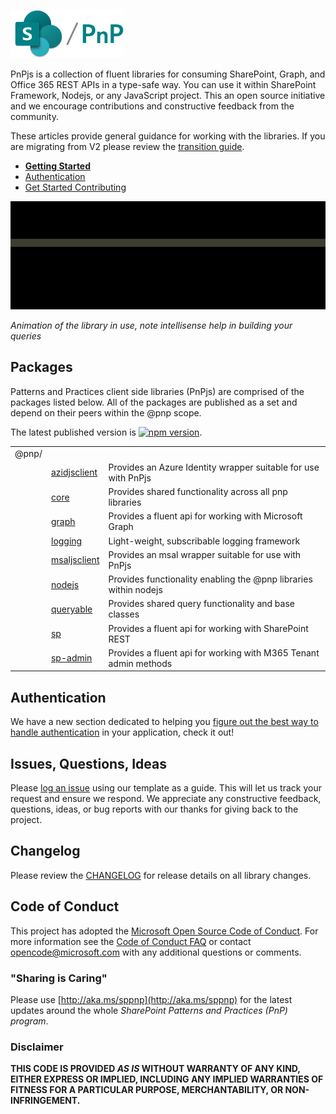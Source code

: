 ![SharePoint Patterns and Practices Logo](https://raw.githubusercontent.com/pnp/media/master/pnp-logos-sp/png/1x/SharePoint_PnP_mark_fullcolor.png)

PnPjs is a collection of fluent libraries for consuming SharePoint, Graph, and Office 365 REST APIs in a type-safe way. You can use it within SharePoint Framework, Nodejs, or any JavaScript project. This an open source initiative and we encourage contributions and constructive feedback from the community.

These articles provide general guidance for working with the libraries. If you are migrating from V2 please review the [transition guide](transition-guide.md).

* **[Getting Started](getting-started.md)**
* [Authentication](concepts/authentication.md)
* [Get Started Contributing](contributing/index.md)

![Fluent API in action](img/PnPJS_FluentAPI.gif)

_Animation of the library in use, note intellisense help in building your queries_

## Packages

Patterns and Practices client side libraries (PnPjs) are comprised of the packages listed below. All of the packages are published as a set and depend on their peers within the @pnp scope.

The latest published version is [![npm version](https://badge.fury.io/js/%40pnp%2Fcore.svg)](https://badge.fury.io/js/%40pnp%2Fcore).

|     ||  |
| ---| -------------|-------------|
| @pnp/| | |
|| [azidjsclient](./concepts/auth-nodejs)  | Provides an Azure Identity wrapper suitable for use with PnPjs |
|| [core](./packages#core)  | Provides shared functionality across all pnp libraries |
|| [graph](./packages#graph) | Provides a fluent api for working with Microsoft Graph |
|| [logging](./packages#logging) | Light-weight, subscribable logging framework |
|| [msaljsclient](./concepts/authentication)  | Provides an msal wrapper suitable for use with PnPjs |
|| [nodejs](./packages#nodejs) | Provides functionality enabling the @pnp libraries within nodejs |
|| [queryable](./packages#queryable) | Provides shared query functionality and base classes |
|| [sp](./packages#sp) | Provides a fluent api for working with SharePoint REST |
|| [sp-admin](./packages#sp-admin) | Provides a fluent api for working with M365 Tenant admin methods |

## Authentication

We have a new section dedicated to helping you [figure out the best way to handle authentication](concepts/authentication.md) in your application, check it out!

## Issues, Questions, Ideas

Please [log an issue](https://github.com/pnp/pnpjs/issues) using our template as a guide. This will let us track your request and ensure we respond. We appreciate any constructive feedback, questions, ideas, or bug reports with our thanks for giving back to the project.

## Changelog

Please review the [CHANGELOG](https://github.com/pnp/pnpjs/blob/main/CHANGELOG.md) for release details on all library changes.

## Code of Conduct

This project has adopted the [Microsoft Open Source Code of Conduct](https://opensource.microsoft.com/codeofconduct/). For more information see the [Code of Conduct FAQ](https://opensource.microsoft.com/codeofconduct/faq/) or contact [opencode@microsoft.com](mailto:opencode@microsoft.com) with any additional questions or comments.

### "Sharing is Caring"

Please use [http://aka.ms/sppnp](http://aka.ms/sppnp) for the latest updates around the whole _SharePoint Patterns and Practices (PnP) program_.

### Disclaimer

**THIS CODE IS PROVIDED _AS IS_ WITHOUT WARRANTY OF ANY KIND, EITHER EXPRESS OR IMPLIED, INCLUDING ANY IMPLIED WARRANTIES OF FITNESS FOR A PARTICULAR PURPOSE, MERCHANTABILITY, OR NON-INFRINGEMENT.**
